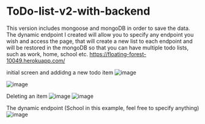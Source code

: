 # ToDo-list-v2-with-backend

This version includes mongoose and mongoDB in order to save the data.
The dynamic endpoint I created will allow you to specify any endpoint you wish and access the page, that will create a new list to each endpoint and will be restored in the mongoDB so that you can have multiple todo lists, such as work, home, school etc.
https://floating-forest-10049.herokuapp.com/

initial screen and addidng a new todo item
![image](https://user-images.githubusercontent.com/85099151/178789554-e1def6bf-0472-45c6-8e1a-7aedba316169.png)

![image](https://user-images.githubusercontent.com/85099151/178789640-7d70a670-bf3f-435b-95d0-dfa06f5591f0.png)

Deleting an item
![image](https://user-images.githubusercontent.com/85099151/178789726-af2a9dd4-87dc-4776-9aec-3570c046ce3c.png)
![image](https://user-images.githubusercontent.com/85099151/178789771-c965fac2-4f37-404b-8918-804d0b2966af.png)

The dynamic endpoint (School in this example, feel free to specify anything)
![image](https://user-images.githubusercontent.com/85099151/178790562-11adbb93-65c6-4445-916d-5a86bf5b34f1.png)
